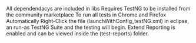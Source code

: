 All dependendacys are included in libs
Requires TestNG to be installed from the community marketplace
To run all tests in Chrome and Firefox Automatically Right-Click the file (launchWithConfig_testNG.xml) in eclipse, an run-as TestNG Suite and the testing will begin.
Extend Reporting is enabled and can be viewed inside the (test-reports) folder.